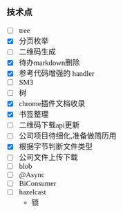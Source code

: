 <span  style="font-family: Simsun,serif; font-size: 17px; ">

### 技术点

- [ ] tree
- [x] 分页枚举
- [ ] 二维码生成
- [x] 待办markdown删除
- [x] 参考代码增强的 handler
- [ ] SM3
- [ ] 树
- [x] chrome插件文档收录
- [x] 书签整理
- [ ] 二维码下载api更新
- [ ] 公司项目待细化,准备做简历用
- [x] 根据字节判断文件类型
- [ ] 公司文件上传下载
- [ ] blob
- [ ] @Async
- [ ] BiConsumer
- [ ] hazelcast
    - 锁

</span>